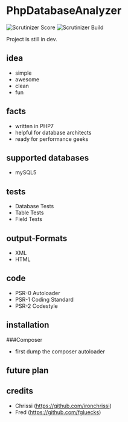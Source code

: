 # PhpDatabaseAnalyzer

![Scrutinizer Score](https://scrutinizer-ci.com/g/ironchrissi/PhpDatabaseAnalyzer/badges/quality-score.png?b=master)
![Scrutinizer Build](https://scrutinizer-ci.com/g/ironchrissi/PhpDatabaseAnalyzer/badges/build.png?b=master)


Project is still in dev. 

## idea
- simple
- awesome
- clean
- fun

## facts
- written in PHP7
- helpful for database architects
- ready for performance geeks

## supported databases
- mySQL5

## tests
- Database Tests
- Table Tests
- Field Tests

## output-Formats
- XML
- HTML

## code
- PSR-0 Autoloader
- PSR-1 Coding Standard
- PSR-2 Codestyle

## installation

###Composer
- first dump the composer autoloader

## future plan

## credits
- Chrissi (https://github.com/ironchrissi)
- Fred (https://github.com/fgluecks)
